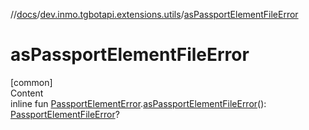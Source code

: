 //[docs](../../index.md)/[dev.inmo.tgbotapi.extensions.utils](index.md)/[asPassportElementFileError](as-passport-element-file-error.md)



# asPassportElementFileError  
[common]  
Content  
inline fun [PassportElementError](../dev.inmo.tgbotapi.types.passport/-passport-element-error/index.md).[asPassportElementFileError](as-passport-element-file-error.md)(): [PassportElementFileError](../dev.inmo.tgbotapi.types.passport/-passport-element-file-error/index.md)?  



